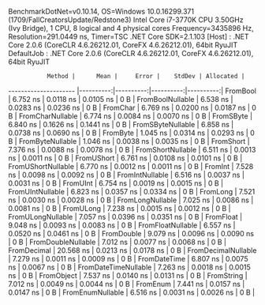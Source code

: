 
BenchmarkDotNet=v0.10.14, OS=Windows 10.0.16299.371 (1709/FallCreatorsUpdate/Redstone3)
Intel Core i7-3770K CPU 3.50GHz (Ivy Bridge), 1 CPU, 8 logical and 4 physical cores
Frequency=3435896 Hz, Resolution=291.0449 ns, Timer=TSC
.NET Core SDK=2.1.103
  [Host]     : .NET Core 2.0.6 (CoreCLR 4.6.26212.01, CoreFX 4.6.26212.01), 64bit RyuJIT
  DefaultJob : .NET Core 2.0.6 (CoreCLR 4.6.26212.01, CoreFX 4.6.26212.01), 64bit RyuJIT


               Method |      Mean |     Error |    StdDev | Allocated |
--------------------- |----------:|----------:|----------:|----------:|
             FromBool |  6.752 ns | 0.0118 ns | 0.0105 ns |       0 B |
     FromBoolNullable |  6.538 ns | 0.0283 ns | 0.0236 ns |       0 B |
             FromChar |  6.769 ns | 0.0200 ns | 0.0187 ns |       0 B |
     FromCharNullable |  6.774 ns | 0.0084 ns | 0.0070 ns |       0 B |
            FromSByte |  6.840 ns | 0.1626 ns | 0.1441 ns |       0 B |
    FromSByteNullable |  6.858 ns | 0.0738 ns | 0.0690 ns |       0 B |
             FromByte |  1.045 ns | 0.0314 ns | 0.0293 ns |       0 B |
     FromByteNullable |  1.046 ns | 0.0038 ns | 0.0035 ns |       0 B |
            FromShort |  7.376 ns | 0.0088 ns | 0.0078 ns |       0 B |
    FromShortNullable |  6.511 ns | 0.0013 ns | 0.0011 ns |       0 B |
           FromUShort |  6.761 ns | 0.0108 ns | 0.0101 ns |       0 B |
   FromUShortNullable |  6.770 ns | 0.0012 ns | 0.0011 ns |       0 B |
              FromInt |  7.528 ns | 0.0098 ns | 0.0092 ns |       0 B |
      FromIntNullable |  6.516 ns | 0.0037 ns | 0.0031 ns |       0 B |
             FromUInt |  6.754 ns | 0.0019 ns | 0.0015 ns |       0 B |
     FromUIntNullable |  6.823 ns | 0.0357 ns | 0.0334 ns |       0 B |
             FromLong |  7.521 ns | 0.0030 ns | 0.0028 ns |       0 B |
     FromLongNullable |  7.025 ns | 0.0086 ns | 0.0081 ns |       0 B |
            FromULong |  7.238 ns | 0.0015 ns | 0.0012 ns |       0 B |
    FromULongNullable |  7.057 ns | 0.0396 ns | 0.0351 ns |       0 B |
            FromFloat |  9.048 ns | 0.0093 ns | 0.0083 ns |       0 B |
    FromFloatNullable |  6.557 ns | 0.0520 ns | 0.0461 ns |       0 B |
           FromDouble |  9.079 ns | 0.0096 ns | 0.0090 ns |       0 B |
   FromDoubleNullable |  7.012 ns | 0.0077 ns | 0.0068 ns |       0 B |
          FromDecimal | 20.568 ns | 0.0213 ns | 0.0178 ns |       0 B |
  FromDecimalNullable |  7.279 ns | 0.0011 ns | 0.0009 ns |       0 B |
         FromDateTime |  6.807 ns | 0.0075 ns | 0.0067 ns |       0 B |
 FromDateTimeNullable |  7.263 ns | 0.0018 ns | 0.0015 ns |       0 B |
           FromObject |  7.537 ns | 0.0140 ns | 0.0131 ns |       0 B |
           FromString |  7.012 ns | 0.0049 ns | 0.0044 ns |       0 B |
             FromEnum |  7.441 ns | 0.0157 ns | 0.0147 ns |       0 B |
     FromEnumNullable |  6.516 ns | 0.0031 ns | 0.0026 ns |       0 B |
